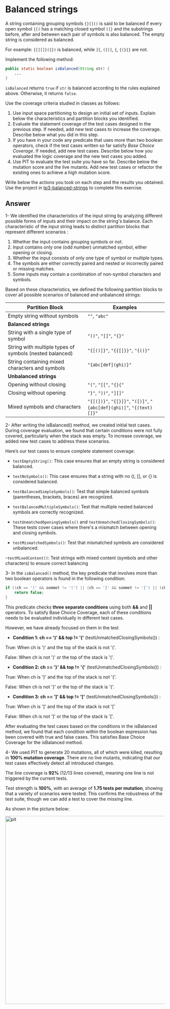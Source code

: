 # Balanced strings

A string containing grouping symbols `{}[]()` is said to be balanced if every open symbol `{[(` has a matching closed symbol `)]}` and the substrings before, after and between each pair of symbols is also balanced. The empty string is considered as balanced.

For example: `{[][]}({})` is balanced, while `][`, `([)]`, `{`, `{(}{}` are not.

Implement the following method:

```java
public static boolean isBalanced(String str) {
    ...
}
```

`isBalanced` returns `true` if `str` is balanced according to the rules explained above. Otherwise, it returns `false`.

Use the coverage criteria studied in classes as follows:

1. Use input space partitioning to design an initial set of inputs. Explain below the characteristics and partition blocks you identified.
2. Evaluate the statement coverage of the test cases designed in the previous step. If needed, add new test cases to increase the coverage. Describe below what you did in this step.
3. If you have in your code any predicate that uses more than two boolean operators, check if the test cases written so far satisfy *Base Choice Coverage*. If needed, add new test cases. Describe below how you evaluated the logic coverage and the new test cases you added.
4. Use PIT to evaluate the test suite you have so far. Describe below the mutation score and the live mutants. Add new test cases or refactor the existing ones to achieve a high mutation score.

Write below the actions you took on each step and the results you obtained.
Use the project in [tp3-balanced-strings](../code/tp3-balanced-strings) to complete this exercise.

## Answer

1- We identified the characteristics of the input string by analyzing different possible forms of inputs and their impact on the string's balance. Each characteristic of the input string leads to distinct partition blocks that represent different scenarios :
1. Whether the input contains grouping symbols or not.
2. Input contains only one (odd number) unmatched symbol, either opening or closing.
3. Whether the input consists of only one type of symbol or multiple types.
4. The symbols are either correctly paired and nested or incorrectly paired or missing matches.
5. Some inputs may contain a combination of non-symbol characters and symbols.

Based on these characteristics, we defined the following partition blocks to cover all possible scenarios of balanced and unbalanced strings:

| Partition Block                                   | Examples                                           |
|--------------------------------------------------|------------------|
| Empty string without symbols| `""`, `"abc"`                                              |
| **Balanced strings**|                                                    |                  |
| String with a single type of symbol | `"()"`, `"[]"`, `"{}"`                                  |
| String with multiple types of symbols (nested balanced) | `"{[()]}"`, `"{{[]}}"`, `"{()}"`                        |
| String containing mixed characters and symbols     | `"{abc[def](ghi)}"`                                       |
| **Unbalanced strings**  |                                                                 |
| Opening without closing | `"("`, `"[["`, `"{}{"`                   |
| Closing without opening | `"}"`, `"))"`, `"][]"`               |
| Mixed symbols and characters | `"{[(])}"`, `"{[}]}"`, `"([)]"`, `"{abc[def}(ghi)]"`, `"{(text)[]}"`             |

2- After writing the isBalanced() method, we created initial test cases. During coverage evaluation, we found that certain conditions were not fully covered, particularly when the stack was empty. To increase coverage, we added new test cases to address these scenarios.

Here’s our test cases to ensure complete statement coverage:

- `testEmptyString()`:
This case ensures that an empty string is considered balanced.

- `testNoSymbols()`:
This case ensures that a string with no (), [], or {} is considered balanced.

- `testBalancedSimpleSymbols()`:
Test that simple balanced symbols (parentheses, brackets, braces) are recognized.

- `testBalancedMultipleSymbols()`:
Test that multiple nested balanced symbols are correctly recognized.

- `testUnmatchedOpeningSymbols()` and `testUnmatchedClosingSymbols()`:
These tests cover cases where there's a mismatch between opening and closing symbols.

- `testMismatchedSymbols()`:
Test that mismatched symbols are considered unbalanced.

-`testMixedContent()`:
Test strings with mixed content (symbols and other characters) to ensure correct balancing

3- In the `isBalanced()` method, the key predicate that involves more than two boolean operators is found in the following condition:
``` java
if ((ch == ')' && sommet != '(') || (ch == '}' && sommet != '{') || (ch == ']' && sommet != '[')) {
    return false;
}
```
This predicate checks **three separate conditions** using both **&&** and **||** operators. To satisfy Base Choice Coverage, each of these conditions needs to be evaluated individually in different test cases.

However, we have already focused on them in the test

- **Condition 1: ch == ')' && top != '('** (testUnmatchedClosingSymbols()) :
  
True: When ch is ')' and the top of the stack is not '('.

False: When ch is not ')' or the top of the stack is '('.

- **Condition 2: ch == '}' && top != '{'** (testUnmatchedClosingSymbols()) :

True: When ch is '}' and the top of the stack is not '{'.

False: When ch is not '}' or the top of the stack is '{'.

- **Condition 3: ch == ']' && top != '['**
(testUnmatchedClosingSymbols()) :

True: When ch is ']' and the top of the stack is not '['

False: When ch is not ']' or the top of the stack is '['.

After evaluating the test cases based on the conditions in the isBalanced method, we found that each condition within the boolean expression has been covered with true and false cases.
This satisfies Base Choice Coverage for the isBalanced method.

4- We used PIT to generate 20 mutations, all of which were killed, resulting in **100% mutation coverage**. There are no live mutants, indicating that our test cases effectively detect all introduced changes.

The line coverage is **92%** (12/13 lines covered), meaning one line is not triggered by the current tests.

Test strength is **100%**, with an average of **1.75 tests per mutation**, showing that a variety of scenarios were tested. This confirms the robustness of the test suite, though we can add a test to cover the missing line.

As shown in the picture below:

<img width="592" alt="pit" src="https://github.com/user-attachments/assets/dec83b8c-9677-4b5e-bdbf-9aedb438c224">
